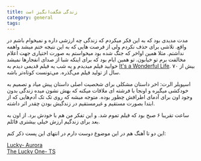 ```yaml
---
title: زندگی شگفت‌انگیز است
category: general
tags:  
---
```



مدت مدیدی بود که به این فکر میکردم که زندگی چه ارزشی داره و نمیخوام باشم در واقع. تلاشی برای حذف نکردم ولی از فرصت هایی که به این نتیجه ختم میشد واهمه نداشتم. مثلا همین اواخر که جنگ شده بود میخواستم به صورت اختیاری جهت اعلام مخالفت برم تو خیابون. تو همین ایام بود که برای اینکه شبا از صدای انفجارها نمیشد خوابید فیلم میدیدم و یه شب یه فیلم قدیمی دیدم به [It's a Wonderful Life](https://www.imdb.com/title/tt0038650/). بیش از ۷۰ سال از تولید فیلم می‌گذره. می‌تونست کوتاه‌تر باشه. 



اسپویلر الرت: اخر داستان مشکلی برای شخصیت اصلی داستان پیش میاد و تصمیم به خودکشی میگیره و اونجا با فرشته ای ملاقات میکنه که بهش نشون میده زندگی بدون وجود اون برای آدمای اطرافش چطور بوده. متوجه میشه که روی تک تک آدم‌هایی که از ابتدا بصورت مستقیم و غیرمستقیم در زندگیش بودن چقدر اثر داشته. 

ساعت تقریبا ۶ صبح بود که فیلم تموم شد. و این تفکر من هم با خودش برد. از اون به بعد برای زندگیم ارزش خیلی بیشتری قائلم. <br>

این دو تا آهنگ هم در این موضوع دوست دارم در انتهای این پست ذکر کنم:

[Lucky- Aurora](https://youtu.be/AmTiqR2_VAw?si=9BXGHQjY2grNKIfM)<br>
[The Lucky One- TS](https://youtu.be/4LtQxA_ooLk?si=FrflKxMhh2DpJd-r)


